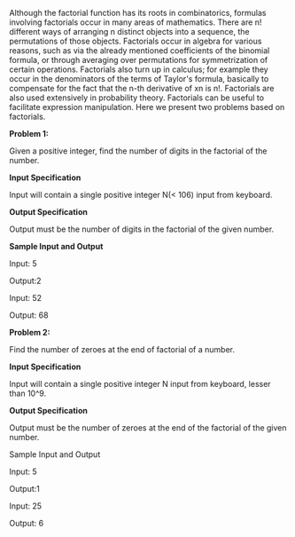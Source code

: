Although the factorial function has its roots in combinatorics, formulas involving factorials occur in many areas of mathematics.
There are n! different ways of arranging n distinct objects into a sequence, the permutations of those objects. Factorials occur in algebra for various reasons, such as via the already mentioned coefficients of the binomial formula, or through averaging over permutations for symmetrization of certain operations. Factorials also turn up in calculus; for example they occur in the denominators of the terms of Taylor's formula, basically to compensate for the fact that the n-th derivative of xn is n!. Factorials are also used extensively in probability theory. Factorials can be useful to facilitate expression manipulation.
Here we present two problems based on factorials.

**Problem 1:**


Given a positive integer, find the number of digits in the factorial of the number.
      

**Input Specification**

Input will contain a single positive integer N(< 106) input from keyboard.


**Output Specification**

Output must be the number of digits in the factorial of the given number.


**Sample Input and Output**

Input: 5

Output:2

Input: 52

Output: 68



**Problem 2:**

Find the number of zeroes at the end of factorial of a number.


**Input Specification**

Input will contain a single positive integer N input from keyboard, lesser than 10^9.


**Output Specification**

Output must be the number of zeroes at the end of the factorial of the given number.


Sample Input and Output

Input: 5

Output:1

Input: 25

Output: 6


